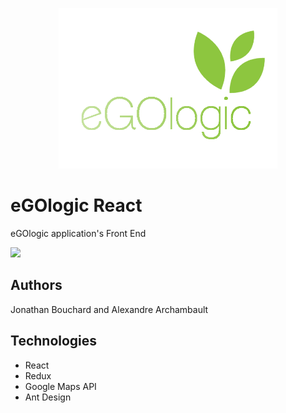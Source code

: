 <p align="center">
  <img src="public/ego_bg.png" width="350"/>
</p>

# eGOlogic React

eGOlogic application's Front End

<img src="./preview.gif" width="400">

## Authors

Jonathan Bouchard and Alexandre Archambault

## Technologies

* React
* Redux
* Google Maps API
* Ant Design